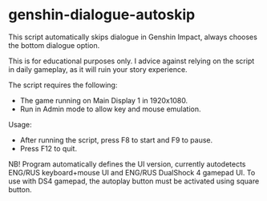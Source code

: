 # genshin-dialogue-autoskip

This script automatically skips dialogue in Genshin Impact, always chooses the bottom dialogue option.

This is for educational purposes only. I advice against relying on the script in daily gameplay, as it will ruin your story experience.

The script requires the following:
- The game running on Main Display 1 in 1920x1080.
- Run in Admin mode to allow key and mouse emulation.

Usage:
- After running the script, press F8 to start and F9 to pause.
- Press F12 to quit.

NB!
Program automatically defines the UI version, currently autodetects ENG/RUS keyboard+mouse UI and ENG/RUS DualShock 4 gamepad UI.
To use with DS4 gamepad, the autoplay button must be activated using square button.
